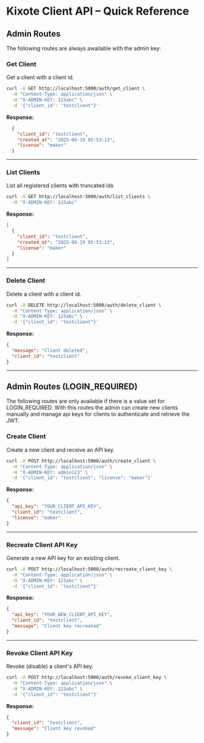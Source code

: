 # Kixote Client API – Quick Reference


## Admin Routes

The following routes are always awailable with the admin key:

### Get Client

Get a client with a client id.

```sh
curl -X GET http://localhost:5000/auth/get_client \
  -H "Content-Type: application/json" \
  -H "X-ADMIN-KEY: 123abc" \
  -d '{"client_id": "testclient"}'
```

**Response:**

```json
  {
    "client_id": "testclient",
    "created_at": "2025-06-19 05:53:13",
    "license": "maker"
  }
```

---

### List Clients

List all registered clients with truncated ids

```sh
curl -X GET http://localhost:5000/auth/list_clients \
  -H "X-ADMIN-KEY: 123abc"
```

**Response:**

```json
[
  {
    "client_id": "testclient",
    "created_at": "2025-06-19 05:53:13",
    "license": "maker"
  }
]
```

---


### Delete Client 

Delete a client with a client id.

```sh
curl -X DELETE http://localhost:5000/auth/delete_client \
  -H "Content-Type: application/json" \
  -H "X-ADMIN-KEY: 123abc" \
  -d '{"client_id": "testclient"}'
```

**Response:**
```json
{
  "message": "Client deleted",
  "client_id": "testclient"
}
```

---

## Admin Routes (LOGIN_REQUIRED)

The following routes are only available if there is a value set for LOGIN_REQUIRED. With this routes the admin can create new clients manually and manage api keys for clients to authenticate and retrieve the JWT.

### Create Client

Create a new client and receive an API key.

```sh
curl -X POST http://localhost:5000/auth/create_client \
  -H "Content-Type: application/json" \
  -H "X-ADMIN-KEY: admin123" \
  -d '{"client_id": "testclient", "license": "maker"}'
```

**Response:**
```json
{
  "api_key": "YOUR_CLIENT_API_KEY",
  "client_id": "testclient",
  "license": "maker"
}
```

---

### Recreate Client API Key

Generate a new API key for an existing client.

```sh
curl -X POST http://localhost:5000/auth/recreate_client_key \
  -H "Content-Type: application/json" \
  -H "X-ADMIN-KEY: 123abc" \
  -d '{"client_id": "testclient"}'
```

**Response:**
```json
{
  "api_key": "YOUR_NEW_CLIENT_API_KEY",
  "client_id": "testclient",
  "message": "Client key recreated"
}
```

---

### Revoke Client API Key

Revoke (disable) a client's API key.

```sh
curl -X POST http://localhost:5000/auth/revoke_client_key \
  -H "Content-Type: application/json" \
  -H "X-ADMIN-KEY: 123abc" \
  -d '{"client_id": "testclient"}'
```

**Response:**
```json
{
  "client_id": "testclient",
  "message": "Client key revoked"
}
```